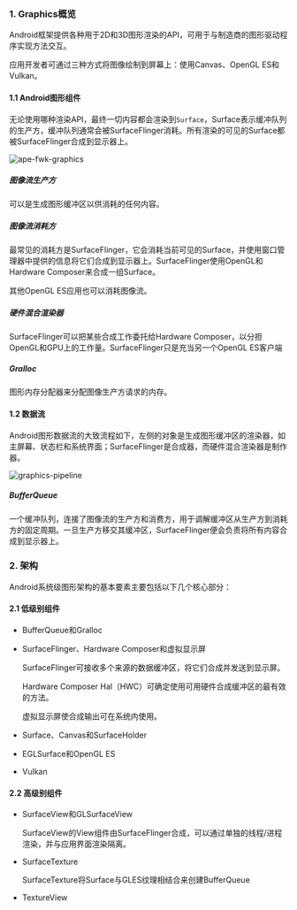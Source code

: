 ### 1. Graphics概览

Android框架提供各种用于2D和3D图形渲染的API，可用于与制造商的图形驱动程序实现方法交互。

应用开发者可通过三种方式将图像绘制到屏幕上：使用Canvas、OpenGL ES和Vulkan。

#### 1.1 Android图形组件

无论使用哪种渲染API，最终一切内容都会渲染到``Surface``，Surface表示缓冲队列的生产方，缓冲队列通常会被SurfaceFlinger消耗。所有渲染的可见的Surface都被SurfaceFlinger合成到显示器上。

![ape-fwk-graphics](https://source.android.google.cn/devices/graphics/images/ape-fwk-graphics.png)

##### 图像流生产方

可以是生成图形缓冲区以供消耗的任何内容。

##### 图像流消耗方

最常见的消耗方是SurfaceFlinger，它会消耗当前可见的Surface，并使用窗口管理器中提供的信息将它们合成到显示器上。SurfaceFlinger使用OpenGL和Hardware Composer来合成一组Surface。

其他OpenGL ES应用也可以消耗图像流。

##### 硬件混合渲染器

SurfaceFlinger可以把某些合成工作委托给Hardware Composer，以分担OpenGL和GPU上的工作量。SurfaceFlinger只是充当另一个OpenGL ES客户端

##### Gralloc

图形内存分配器来分配图像生产方请求的内存。

#### 1.2 数据流

Android图形数据流的大致流程如下，左侧的对象是生成图形缓冲区的渲染器，如主屏幕、状态栏和系统界面；SurfaceFlinger是合成器，而硬件混合渲染器是制作器。

![graphics-pipeline](https://source.android.google.cn/devices/graphics/images/graphics-pipeline.png)

##### BufferQueue

一个缓冲队列，连接了图像流的生产方和消费方，用于调解缓冲区从生产方到消耗方的固定周期。一旦生产方移交其缓冲区，SurfaceFlinger便会负责将所有内容合成到显示器上。

### 2. 架构

Android系统级图形架构的基本要素主要包括以下几个核心部分：

#### 2.1 低级别组件

- BufferQueue和Gralloc

- SurfaceFlinger、Hardware Composer和虚拟显示屏

  SurfaceFlinger可接收多个来源的数据缓冲区，将它们合成并发送到显示屏。

  Hardware Composer Hal（HWC）可确定使用可用硬件合成缓冲区的最有效的方法。

  虚拟显示屏使合成输出可在系统内使用。

- Surface、Canvas和SurfaceHolder
- EGLSurface和OpenGL ES
- Vulkan

#### 2.2 高级别组件

- SurfaceView和GLSurfaceView

  SurfaceView的View组件由SurfaceFlinger合成，可以通过单独的线程/进程渲染，并与应用界面渲染隔离。

- SurfaceTexture

  SurfaceTexture将Surface与GLES纹理相结合来创建BufferQueue

- TextureView
